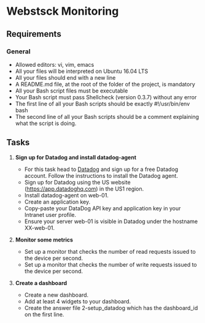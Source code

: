 # Webstsck Monitoring

## Requirements
### General
- Allowed editors: vi, vim, emacs
- All your files will be interpreted on Ubuntu 16.04 LTS
- All your files should end with a new line
- A README.md file, at the root of the folder of the project, is mandatory
- All your Bash script files must be executable
- Your Bash script must pass Shellcheck (version 0.3.7) without any error
- The first line of all your Bash scripts should be exactly #!/usr/bin/env bash
- The second line of all your Bash scripts should be a comment explaining what the script is doing.

## Tasks
1. **Sign up for Datadog and install datadog-agent**
   - For this task head to [Datadog](https://www.datadoghq.com/) and sign up for a free Datadog account. Follow the instructions to install the Datadog agent.
   - Sign up for Datadog using the US website (https://app.datadoghq.com) in the US1 region.
   - Install datadog-agent on web-01.
   - Create an application key.
   - Copy-paste your DataDog API key and application key in your Intranet user profile.
   - Ensure your server web-01 is visible in Datadog under the hostname XX-web-01.
   
2. **Monitor some metrics**
   - Set up a monitor that checks the number of read requests issued to the device per second.
   - Set up a monitor that checks the number of write requests issued to the device per second.

3. **Create a dashboard**
   - Create a new dashboard.
   - Add at least 4 widgets to your dashboard.
   - Create the answer file 2-setup_datadog which has the dashboard_id on the first line. 

